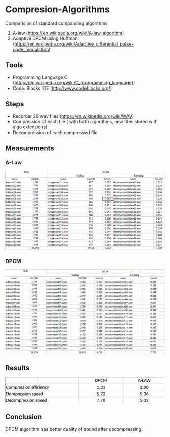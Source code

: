 # Compresion-Algorithms

Comparision of standard companding algorithms
  1. A-law (https://en.wikipedia.org/wiki/A-law_algorithm)
  2. Adaptive DPCM using Huffman (https://en.wikipedia.org/wiki/Adaptive_differential_pulse-code_modulation)

## Tools
* Programming Language C (https://en.wikipedia.org/wiki/C_(programming_language))
* Code::Blocks IDE (http://www.codeblocks.org/)

## Steps 
* Recorder 20 wav files (https://en.wikipedia.org/wiki/WAV)
* Compression of each file ( with both algorithms, new files stored with algo extensions)
* Decompression of each compressed file

## Measurements
### A-Law 
<p align="center">
  <a name="top" href="#"><img src="a-law.png"></a>
</p>

### DPCM 
<p align="center">
  <a name="top" href="#"><img src="DPCM.png"></a>
</p>

## Results
<p align="center">
  <a name="top" href="#"><img src="results.png"></a>
</p>

## Conclusion
DPCM algorithm has better quality of sound after decompressing. 
